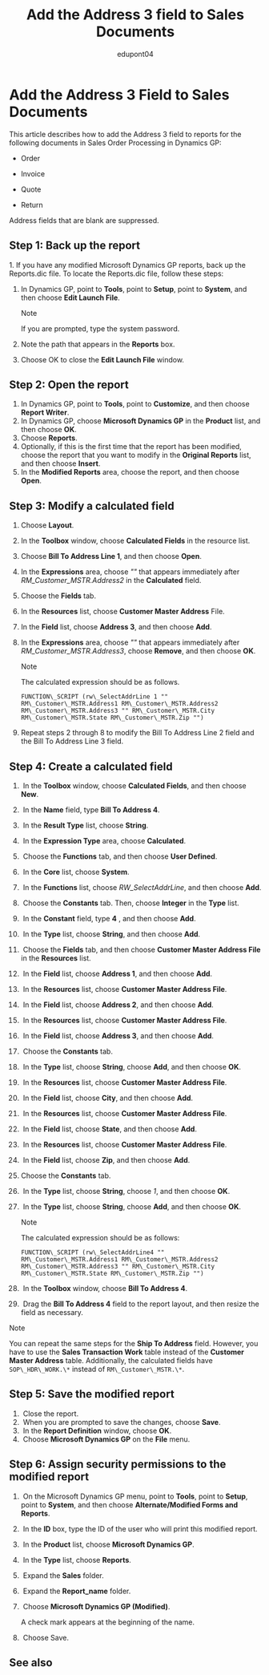 ﻿---
title: Add the Address 3 field to Sales Documents
description: Learn how you can add the Address 3 field to sales documents and also exclude blank addresses from the reports.
ms.date: 10-23-2020
ms.topic: article
ms.service: dynamics-gp
author: edupont04
ms.author: edupont
---

# Add the Address 3 Field to Sales Documents

This article describes how to add the Address 3 field to reports for the following documents in Sales Order Processing in Dynamics GP:

- Order

- Invoice

- Quote

- Return

Address fields that are blank are suppressed.

## Step 1: Back up the report

1. If you have any modified Microsoft Dynamics GP reports, back up the Reports.dic file. To locate the Reports.dic file, follow these steps:

  1. In Dynamics GP, point to **Tools**, point to **Setup**, point to **System**, and then choose **Edit Launch File**.

      > [!NOTE]
      > If you are prompted, type the system password.

  2. Note the path that appears in the **Reports** box.
  3. Choose OK to close the **Edit Launch File** window.

## Step 2: Open the report

1. In Dynamics GP, point to **Tools**, point to **Customize**, and then choose **Report Writer**.
2. In Dynamics GP, choose **Microsoft Dynamics GP** in the **Product** list, and then choose **OK**.
3. Choose **Reports**.
4. Optionally, if this is the first time that the report has been modified, choose the report that you want to modify in the **Original Reports** list, and then choose **Insert**.
5. In the **Modified Reports** area, choose the report, and then choose **Open**.

## Step 3: Modify a calculated field

1. Choose **Layout**.
2. In the **Toolbox** window, choose **Calculated Fields** in the resource list.
3. Choose **Bill To Address Line 1**, and then choose **Open**.
4. In the **Expressions** area, choose *""* that appears immediately after *RM\_Customer\_MSTR.Address2* in the **Calculated** field.
5. Choose the **Fields** tab.
6. In the **Resources** list, choose **Customer Master Address** File.
7. In the **Field** list, choose **Address 3**, and then choose **Add**.
8. In the **Expressions** area, choose *""* that appears immediately after *RM\_Customer\_MSTR.Address3*, choose **Remove**, and then choose **OK**.

    > [!NOTE]
    > The calculated expression should be as follows.
    >  
    > `FUNCTION\_SCRIPT (rw\_SelectAddrLine 1 "" RM\_Customer\_MSTR.Address1 RM\_Customer\_MSTR.Address2 RM\_Customer\_MSTR.Address3 "" RM\_Customer\_MSTR.City RM\_Customer\_MSTR.State RM\_Customer\_MSTR.Zip "")`

9. Repeat steps 2 through 8 to modify the Bill To Address Line 2 field and the Bill To Address Line 3 field.

## Step 4: Create a calculated field

1.  In the **Toolbox** window, choose **Calculated Fields**, and then choose **New**.
2.  In the **Name** field, type **Bill To Address 4**.
3.  In the **Result Type** list, choose **String**.
4.  In the **Expression Type** area, choose **Calculated**.
5.  Choose the **Functions** tab, and then choose **User Defined**.
6.  In the **Core** list, choose **System**.
7.  In the **Functions** list, choose *RW\_SelectAddrLine*, and then choose **Add**.
8.  Choose the **Constants** tab. Then, choose **Integer** in the **Type** list.
9.  In the **Constant** field, type **4** , and then choose **Add**.
10.  In the **Type** list, choose **String**, and then choose **Add**.
11.  Choose the **Fields** tab, and then choose **Customer Master Address File** in the
**Resources** list.
12.  In the **Field** list, choose **Address 1**, and then choose **Add**.
13.  In the **Resources** list, choose **Customer Master Address File**.
14.  In the **Field** list, choose **Address 2**, and then choose **Add**.
15.  In the **Resources** list, choose **Customer Master Address File**.
16.  In the **Field** list, choose **Address 3**, and then choose **Add**.
17.  Choose the **Constants** tab.
18.  In the **Type** list, choose **String**, choose **Add**, and then choose **OK**.
19.  In the **Resources** list, choose **Customer Master Address File**.
20.  In the **Field** list, choose **City**, and then choose **Add**.
21.  In the **Resources** list, choose **Customer Master Address File**.
22.  In the **Field** list, choose **State**, and then choose **Add**.
23.  In the **Resources** list, choose **Customer Master Address File**.
24.  In the **Field** list, choose **Zip**, and then choose **Add**.
25.  Choose the **Constants** tab.
26.  In the **Type** list, choose **String**, choose *1*, and then choose **OK**.
27.  In the **Type** list, choose **String**, choose **Add**, and then choose **OK**.

    > [!NOTE]
    > The calculated expression should be as follows:
    >
    > `FUNCTION\_SCRIPT (rw\_SelectAddrLine4 "" RM\_Customer\_MSTR.Address1 RM\_Customer\_MSTR.Address2 RM\_Customer\_MSTR.Address3 "" RM\_Customer\_MSTR.City RM\_Customer\_MSTR.State RM\_Customer\_MSTR.Zip "")`

28.  In the **Toolbox** window, choose **Bill To Address 4**.
29.  Drag the **Bill To Address 4** field to the report layout, and then resize the field as necessary.

> [!NOTE]
> You can repeat the same steps for the **Ship To Address** field. However, you have to use the **Sales Transaction Work** table instead of the **Customer Master Address** table. Additionally, the calculated fields have `SOP\_HDR\_WORK.\*` instead of `RM\_Customer\_MSTR.\*`.

## Step 5: Save the modified report

1.  Close the report.
2.  When you are prompted to save the changes, choose **Save**.
3.  In the **Report Definition** window, choose **OK**.
4.  Choose **Microsoft Dynamics GP** on the **File** menu.

## Step 6: Assign security permissions to the modified report

1.  On the Microsoft Dynamics GP menu, point to **Tools**, point to **Setup**, point to **System**, and then choose **Alternate/Modified Forms and Reports**.
2.  In the **ID** box, type the ID of the user who will print this modified report.
3.  In the **Product** list, choose **Microsoft Dynamics GP**.
4.  In the **Type** list, choose **Reports**.
5.  Expand the **Sales** folder.
6.  Expand the **Report\_name** folder.
7.  Choose **Microsoft Dynamics GP (Modified)**.

    A check mark appears at the beginning of the name.

8.  Choose Save.

## See also
